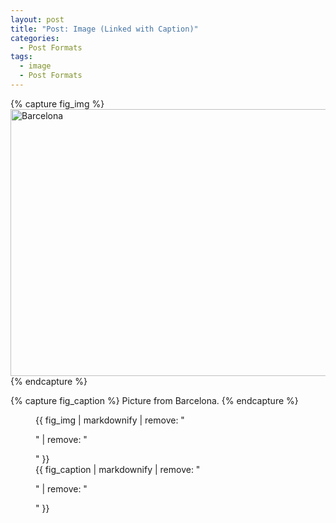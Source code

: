 ```yaml
---
layout: post
title: "Post: Image (Linked with Caption)"
categories:
  - Post Formats
tags:
  - image
  - Post Formats
---
```


{% capture fig_img %}
<a data-flickr-embed="true" href="https://www.flickr.com/photos/142409708@N08/32308109307/in/photolist-RdXvin-Yd3xxN-22MjHAn-243XZe2-2fjNpSW-Yin9TQ-2fqtJeh-TN81k9-2hs7Qm7-XW1nMB-EA2xJa-YB5Xp6-Y2s5io-Ma2YbV-FUf75G-24jWTh6-XWyUaM-PjoEc9-nhxqhD-XPZ9Hi-YbiMqn-oJhvco-p5T2Kk-XZowV7-2h46t5h-iGrsd8-ngXaLL-EpKJeD-RvkS23-XFhE87-XRy4yi-dvChEZ-24eYnHo-XXaH74-ebfyi7-XfZ9Sp-X41XWA-24oRXLU-txZU1r-iJJWGZ-nopCEU-nuaepU-2dno7KD-X1zYaU-27aCa6c-Y29Bw4-4PVc2z-vQ16nb-6jAtGJ-pp3Z3U/" title="Barcelona"><img src="https://live.staticflickr.com/7812/32308109307_a46e4257ee_z.jpg" width="640" height="427" alt="Barcelona"></a><script async src="//embedr.flickr.com/assets/client-code.js" charset="utf-8"></script>
{% endcapture %}

{% capture fig_caption %}
Picture from Barcelona.
{% endcapture %}

<figure>
  {{ fig_img | markdownify | remove: "<p>" | remove: "</p>" }}
  <figcaption>{{ fig_caption | markdownify | remove: "<p>" | remove: "</p>" }}</figcaption>
</figure>
